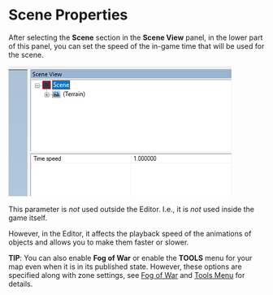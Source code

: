# Scene Properties

After selecting the **Scene** section in the **Scene View** panel, in the lower part of this panel, you can set the speed of the in-game time that will be used for the scene. 

![](./media/scene_properties.png)

This parameter is *not* used outside the Editor. I.e., it is *not* used inside the game itself. 

However, in the Editor, it affects the playback speed of the animations of objects and allows you to make them faster or slower.

**TIP**: You can also enable **Fog of War** or enable the **TOOLS** menu for your map even when it is in its published state. However, these options are specified along with zone settings, see [Fog of War](./../other_map_settings/fog_of_war.md) and [Tools Menu](./../other_map_settings/tools_menu.md) for details.

